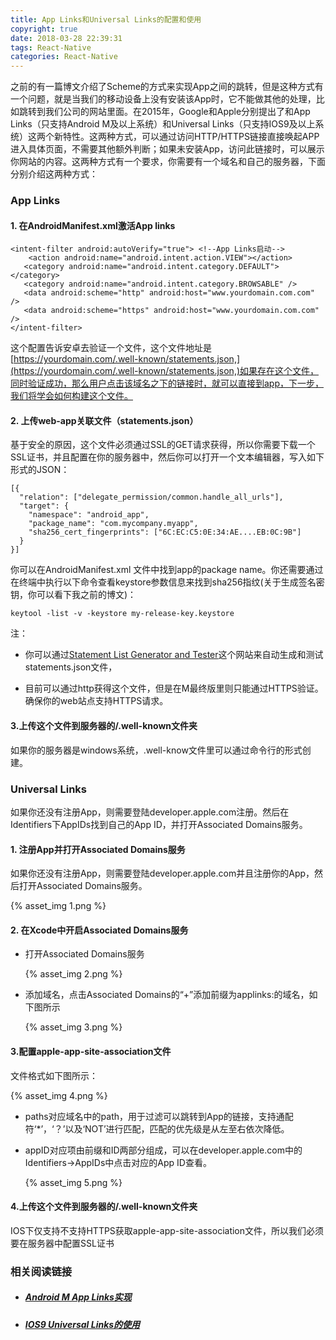 ```yaml
---
title: App Links和Universal Links的配置和使用
copyright: true
date: 2018-03-28 22:39:31
tags: React-Native
categories: React-Native
---
```


之前的有一篇博文介绍了Scheme的方式来实现App之间的跳转，但是这种方式有一个问题，就是当我们的移动设备上没有安装该App时，它不能做其他的处理，比如跳转到我们公司的网站里面。在2015年，Google和Apple分别提出了和App Links（只支持Android M及以上系统）和Universal Links（只支持IOS9及以上系统）这两个新特性。这两种方式，可以通过访问HTTP/HTTPS链接直接唤起APP进入具体页面，不需要其他额外判断；如果未安装App，访问此链接时，可以展示你网站的内容。这两种方式有一个要求，你需要有一个域名和自己的服务器，下面分别介绍这两种方式：

### App Links

#### 1. 在AndroidManifest.xml激活App links

```
<intent-filter android:autoVerify="true"> <!--App Links启动-->
	<action android:name="android.intent.action.VIEW"></action>
   <category android:name="android.intent.category.DEFAULT"></category>  
   <category android:name="android.intent.category.BROWSABLE" />
   <data android:scheme="http" android:host="www.yourdomain.com.com" />
   <data android:scheme="https" android:host="www.yourdomain.com.com" />
</intent-filter>
```

这个配置告诉安卓去验证一个文件，这个文件地址是[https://yourdomain.com/.well-known/statements.json,](https://yourdomain.com/.well-known/statements.json,)如果存在这个文件，同时验证成功，那么用户点击该域名之下的链接时，就可以直接到app，下一步，我们将学会如何构建这个文件。

#### 2. 上传web-app关联文件（statements.json）

基于安全的原因，这个文件必须通过SSL的GET请求获得，所以你需要下载一个SSL证书，并且配置在你的服务器中，然后你可以打开一个文本编辑器，写入如下形式的JSON：

```
[{  
  "relation": ["delegate_permission/common.handle_all_urls"], 
  "target": { 
    "namespace": "android_app",    
    "package_name": "com.mycompany.myapp",    						
    "sha256_cert_fingerprints": ["6C:EC:C5:0E:34:AE....EB:0C:9B"] 
  }
}]
```

你可以在AndroidManifest.xml 文件中找到app的package name。你还需要通过在终端中执行以下命令查看keystore参数信息来找到sha256指纹(关于生成签名密钥，你可以看下我之前的博文)：

```
keytool -list -v -keystore my-release-key.keystore
```

注：

- 你可以通过[Statement List Generator and Tester](https://developers.google.com/digital-asset-links/tools/generator)这个网站来自动生成和测试statements.json文件，


- 目前可以通过http获得这个文件，但是在M最终版里则只能通过HTTPS验证。确保你的web站点支持HTTPS请求。

#### 3.上传这个文件到服务器的/.well-known文件夹

如果你的服务器是windows系统，.well-know文件里可以通过命令行的形式创建。

### Universal Links

如果你还没有注册App，则需要登陆developer.apple.com注册。然后在Identifiers下AppIDs找到自己的App ID，并打开Associated Domains服务。

#### 1. 注册App并打开Associated Domains服务

如果你还没有注册App，则需要登陆developer.apple.com并且注册你的App，然后打开Associated Domains服务。

{% asset_img 1.png %}

#### 2. 在Xcode中开启Associated Domains服务

- 打开Associated Domains服务

  {% asset_img 2.png %}

- 添加域名，点击Associated Domains的“+”添加前缀为applinks:的域名，如下图所示

  {% asset_img 3.png %}

#### 3.配置apple-app-site-association文件

文件格式如下图所示：

{% asset_img 4.png %}

- paths对应域名中的path，用于过滤可以跳转到App的链接，支持通配符‘*’，‘？’以及‘NOT’进行匹配，匹配的优先级是从左至右依次降低。


- appID对应项由前缀和ID两部分组成，可以在developer.apple.com中的Identifiers→AppIDs中点击对应的App ID查看。

  {% asset_img 5.png %}

#### 4.上传这个文件到服务器的/.well-known文件夹

IOS下仅支持不支持HTTPS获取apple-app-site-association文件，所以我们必须要在服务器中配置SSL证书

### 相关阅读链接

- ##### [Android M App Links实现](http://www.jcodecraeer.com/a/anzhuokaifa/androidkaifa/2015/0718/3200.html)
- ##### [IOS9 Universal Links的使用](http://www.cocoachina.com/ios/20160719/17108.html)

